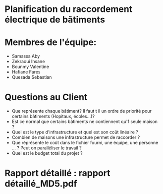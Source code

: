 # Planification du raccordement électrique de bâtiments

# Membres de l'équipe: 
- Samassa	Aby
- Zekraoui Ihsane
- Bounmy Valentine
- Hafiane	Fares
- Quesada	Sebastian

# Questions au Client
- Que représente chaque bâtiment? Il faut t il un ordre de priorité pour certains bâtiments (Hopitaux, écoles...)?
- Est ce normal que certains bâtiments ne contiennent qu'1 seule maison ?
- Quel est le type d'infrastructure et quel est son coût linéaire ?
- Combien de maisons une infrastructure permet de raccorder ?
- Que réprésente le coût dans le fichier fourni, une équipe, une personne ... ? Peut on paralléliser le travail ?
- Quel est le budget total du projet ?

# Rapport détaillé : rapport détaillé_MD5.pdf
